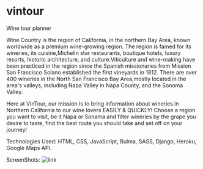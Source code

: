 # vintour
Wine tour planner

Wine Country is the region of California, in the northern Bay Area, known worldwide as a premium wine-growing region.
The region is famed for its wineries, its cuisine,Michelin star restaurants, boutique hotels, luxury resorts, historic 
architecture, and culture.Viticulture and wine-making have been practiced in the region since the Spanish missionaries from 
Mission San Francisco Solano established the first vineyards in 1812.
There are over 400 wineries in the North San Francisco Bay Area,mostly located in the area's valleys, including Napa Valley in
Napa County, and the Sonoma Valley.

Here at VinTour, our mission is to bring information about wineries in Northern California to our wine lovers EASILY & QUICKLY!
Choose a region you want to visit, be it Napa or Sonama and filter wineries by the grape you desire to taste, find the best route 
you should take and set off on your journey! 

Technologies Used: HTML, CSS, JavaScript, Bulma, SASS, Django, Heroku, Google Maps API.

ScreenShots:
![link](https://imgur.com/2ARBPtv.png)
